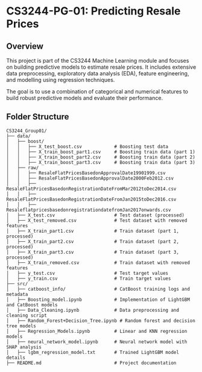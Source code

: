 # CS3244-PG-01: Predicting Resale Prices

## Overview
This project is part of the CS3244 Machine Learning module and focuses on building predictive models to estimate resale prices. It includes extensive data preprocessing, exploratory data analysis (EDA), feature engineering, and modelling using regression techniques.

The goal is to use a combination of categorical and numerical features to build robust predictive models and evaluate their performance. 

## Folder Structure
```
CS3244_Group01/
├── data/
│   ├── boost/                          
│   │   ├── X_test_boost.csv            # Boosting test data
│   │   ├── X_train_boost_part1.csv     # Boosting train data (part 1)
│   │   ├── X_train_boost_part2.csv     # Boosting train data (part 2)
│   │   ├── X_train_boost_part3.csv     # Boosting train data (part 3)
│   ├── raw/                            
│   │   ├── ResaleFlatPricesBasedonApprovalDate19901999.csv 
│   │   ├── ResaleFlatPricesBasedonApprovalDate2000Feb2012.csv 
│   │   ├── ResaleFlatPricesBasedonRegistrationDateFromMar2012toDec2014.csv 
│   │   ├── ResaleFlatPricesBasedonRegistrationDateFromJan2015toDec2016.csv 
│   │   ├── ResaleflatpricesbasedonregistrationdatefromJan2017onwards.csv 
│   ├── X_test.csv                      # Test dataset (processed)
│   ├── X_test_removed.csv              # Test dataset with removed features
│   ├── X_train_part1.csv               # Train dataset (part 1, processed)
│   ├── X_train_part2.csv               # Train dataset (part 2, processed)
│   ├── X_train_part3.csv               # Train dataset (part 3, processed)
│   ├── X_train_removed.csv             # Train dataset with removed features
│   ├── y_test.csv                      # Test target values
│   ├── y_train.csv                     # Train target values
├── src/                                
│   ├── catboost_info/                  # CatBoost training logs and metadata
│   ├── Boosting_model.ipynb            # Implementation of LightGBM and CatBoost models
│   ├── Data_Cleaning.ipynb             # Data preprocessing and cleaning script
│   ├── Random_Forest+Decision_Tree.ipynb # Random forest and decision tree models
│   ├── Regression_Models.ipynb         # Linear and KNN regression models
│   ├── neural_network_model.ipynb      # Neural network model with SHAP analysis
│   ├── lgbm_regression_model.txt       # Trained LightGBM model details
├── README.md                           # Project documentation
```
